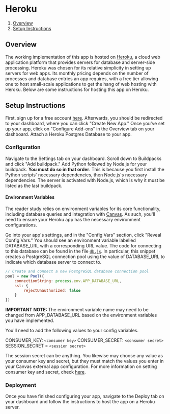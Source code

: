 # Heroku

1. [Overview](#overview)
2. [Setup Instructions](#setup-instructions)

## Overview
The working implementation of this app is hosted on [Heroku](https://www.heroku.com/about), a cloud web application platform that provides servers for database and server-side processing. Heroku was chosen for its relative simplicity in setting up servers for web apps. Its monthly pricing depends on the number of processes and database entries an app requires, with a free tier allowing one to host small-scale applications to get the hang of web hosting with Heroku. Below are some instructions for hosting this app on Heroku.

## Setup Instructions
First, sign up for a free account [here](https://id.heroku.com/login). Afterwards, you should be redirected to your dashboard, where you can click "Create New App." Once you've set up your app, click on "Configure Add-ons" in the Overview tab on your dashboard. Attach a Heroku Postgres Database to your app. 

### Configuration
Navigate to the Settings tab on your dashboard. Scroll down to Buildpacks and click "Add buildpack." Add Python followed by Node.js for your buildpack. **You must do so in that order**. This is because you first install the Python scripts' necessary dependencies, then Node.js's necessary dependencies. The server is activated with Node.js, which is why it must be listed as the last buildpack.

#### Environment Variables
The reader study relies on environment variables for its core functionality, including database queries and integration with [Canvas](#./docs/canvas.md). As such, you'll need to ensure your Heroku app has the necessary environment configurations. 

Go into your app's settings, and in the "Config Vars" section, click "Reveal Config Vars." You should see an environment variable labelled DATABASE_URL with a corresponding URL value. The code for connecting to this database can be found in the file [```db.js```](../util/db.js). In particular, this snippet creates a PostgreSQL connection pool using the value of DATABASE_URL to indicate which database server to connect to.  

```js
// Create and connect a new PostgreSQL database connection pool
pool = new Pool({
    connectionString: process.env.APP_DATABASE_URL,
    ssl: {
        rejectUnauthorized: false
    }
})
```
<b>IMPORTANT NOTE: </b>The environment variable name may need to be changed from APP_DATABASE_URL based on the environment variables you have implemented.

You'll need to add the following values to your config variables.

CONSUMER_KEY: ``<consumer key>``
CONSUMER_SECRET: ``<consumer secret>``
SESSION_SECRET = ``<session secret>``

The session secret can be anything. You likewise may choose any value as your consumer key and secret, but they must match the values you enter in your Canvas external app configuration. For more information on setting consumer key and secret, check [here](./canvas.md#setup-instructions). 

### Deployment
Once you have finished configuring your app, navigate to the Deploy tab on your dashboard and follow the instructions to host the app on a Heroku server.